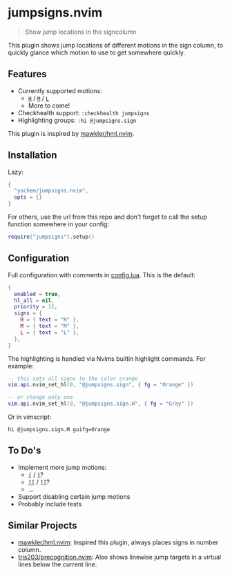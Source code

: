 # jumpsigns.nvim

> Show jump locations in the signcolumn

This plugin shows jump locations of different motions in the sign column, to
quickly glance which motion to use to get somewhere quickly.

## Features

- Currently supported motions:
  - [`H`](https://neovim.io/doc/user/motion.html#H) /
    [`M`](https://neovim.io/doc/user/motion.html#M) /
    [`L`](https://neovim.io/doc/user/motion.html#L)
  - More to come!
- Checkhealth support: `:checkhealth jumpsigns`
- Highlighting groups: `:hi @jumpsigns.sign`

This plugin is inspired by
[mawkler/hml.nvim](https://github.com/mawkler/hml.nvim).

## Installation

Lazy:
```lua
{
  "yochem/jumpsigns.nvim",
  opts = {}
}
```

For others, use the url from this repo and don't forget to call the setup
function somewhere in your config:

```lua
require("jumpsigns").setup()
```

## Configuration

Full configuration with comments in [config.lua](./lua/jumpsigns/config.lua).
This is the default:

```lua
{
  enabled = true,
  hl_all = nil,
  priority = 11,
  signs = {
    H = { text = "H" },
    M = { text = "M" },
    L = { text = "L" },
  },
}
```

The highlighting is handled via Nvims builtin highlight commands. For example:

```lua
-- this sets all signs to the color orange
vim.api.nvim_set_hl(0, "@jumpsigns.sign", { fg = "Orange" })

-- or change only one
vim.api.nvim_set_hl(0, "@jumpsigns.sign.H", { fg = "Gray" })
```

Or in vimscript:

```vim
hi @jumpsigns.sign.M guifg=Orange
```


## To Do's

- Implement more jump motions:
  - [`{`](https://neovim.io/doc/user/motion.html#{) / [`}`](https://neovim.io/doc/user/motion.html#})?
  - [`[[`](https://neovim.io/doc/user/motion.html#[[) / [`]]`](https://neovim.io/doc/user/motion.html#]])?
  - ...
- Support disabling certain jump motions
- Probably include tests

## Similar Projects

- [mawkler/hml.nvim](https://github.com/mawkler/hml.nvim): Inspired this
  plugin, always places signs in number column.
- [tris203/precognition.nvim](https://github.com/tris203/precognition.nvim):
  Also shows linewise jump targets in a virtual lines below the current line.
